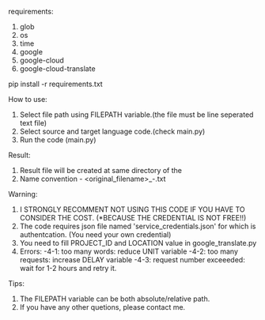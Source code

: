 requirements:
1. glob
2. os
3. time
4. google
5. google-cloud
6. google-cloud-translate

pip install -r requirements.txt

How to use:
1. Select file path using FILEPATH variable.(the file must be line seperated text file)
2. Select source and target language code.(check main.py)
3. Run the code (main.py)

Result:
1. Result file will be created at same directory of the
2. Name convention - <original_filename>_<sourcecode>-<targetcode>.txt

Warning:
1. I STRONGLY RECOMMENT NOT USING THIS CODE IF YOU HAVE TO CONSIDER THE COST. (*BECAUSE THE CREDENTIAL IS NOT FREE!!)
2. The code requires json file named 'service_credentials.json' for which is authentcation. (You need your own credential)
3. You need to fill PROJECT_ID and LOCATION value in google_translate.py
4. Errors: 
-4-1: too many words: reduce UNIT variable
-4-2: too many requests: increase DELAY variable
-4-3: request number exceeeded: wait for 1-2 hours and retry it.

Tips:
1. The FILEPATH variable can be both absolute/relative path.
2. If you have any other quetions, please contact me.
